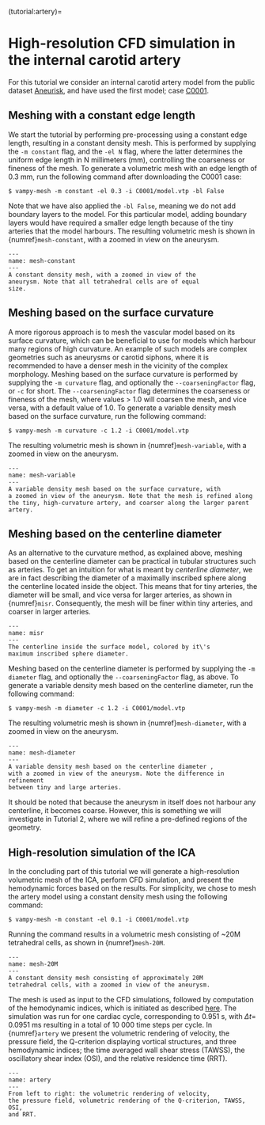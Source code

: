 (tutorial:artery)=

# High-resolution CFD simulation in the internal carotid artery

For this tutorial we consider an internal carotid artery model from the public dataset
[Aneurisk](http://ecm2.mathcs.emory.edu/aneuriskweb/index), and have used the first model; case
[C0001](https://github.com/hkjeldsberg/AneuriskDatabase/tree/master/models/C0001).

## Meshing with a constant edge length

We start the tutorial by performing pre-processing using a constant edge length, resulting in a constant density mesh.
This is performed by supplying the `-m constant` flag, and the `-el N` flag, where the latter determines the uniform
edge length in N millimeters (mm), controlling the coarseness or fineness of the mesh. To generate a volumetric mesh
with an edge length of 0.3 mm, run the following command after downloading the C0001 case:

``` console
$ vampy-mesh -m constant -el 0.3 -i C0001/model.vtp -bl False
```

Note that we have also applied the `-bl False`, meaning we do not add boundary layers to the model. For this particular
model, adding boundary layers would have required a smaller edge length because of the tiny arteries that the model
harbours. The resulting volumetric mesh is shown in {numref}`mesh-constant`, with a zoomed in view on the aneurysm.

```{figure} figures/constant_vol.png
---
name: mesh-constant
---
A constant density mesh, with a zoomed in view of the
aneurysm. Note that all tetrahedral cells are of equal
size.
```

## Meshing based on the surface curvature

A more rigorous approach is to mesh the vascular model based on its surface curvature, which can be beneficial to use
for models which harbour many regions of high curvature. An example of such models are complex geometries such as
aneurysms or carotid siphons, where it is recommended to have a denser mesh in the vicinity of the complex morphology.
Meshing based on the surface curvature is performed by supplying the `-m curvature` flag, and optionally the
`--coarseningFactor` flag, or `-c` for short. The `--coarseningFactor`
flag determines the coarseness or fineness of the mesh, where values \> 1.0 will coarsen the mesh, and vice versa, with
a default value of 1.0. To generate a variable density mesh based on the surface curvature, run the following command:

``` console
$ vampy-mesh -m curvature -c 1.2 -i C0001/model.vtp
```

The resulting volumetric mesh is shown in {numref}`mesh-variable`, with a zoomed in view on the aneurysm.

```{figure} figures/curvature_vol.png
---
name: mesh-variable
---
A variable density mesh based on the surface curvature, with
a zoomed in view of the aneurysm. Note that the mesh is refined along
the tiny, high-curvature artery, and coarser along the larger parent
artery.
```

## Meshing based on the centerline diameter

As an alternative to the curvature method, as explained above, meshing based on the centerline diameter can be practical
in tubular structures such as arteries. To get an intuition for what is meant by *centerline diameter*, we are in fact
describing the diameter of a maximally inscribed sphere along the centerline located inside the object. This means that
for tiny arteries, the diameter will be small, and vice versa for larger arteries, as shown in {numref}`misr`.
Consequently, the mesh will be finer within tiny arteries, and coarser in larger arteries.

```{figure} figures/misr.png
---
name: misr
---
The centerline inside the surface model, colored by it\'s
maximum inscribed sphere diameter.
```

Meshing based on the centerline diameter is performed by supplying the
`-m diameter` flag, and optionally the `--coarseningFactor` flag, as above. To generate a variable density mesh based on
the centerline diameter, run the following command:

``` console
$ vampy-mesh -m diameter -c 1.2 -i C0001/model.vtp
```

The resulting volumetric mesh is shown in {numref}`mesh-diameter`, with a zoomed in view on the aneurysm.

```{figure} figures/diameter_vol.png
---
name: mesh-diameter
---
A variable density mesh based on the centerline diameter ,
with a zoomed in view of the aneurysm. Note the difference in refinement
between tiny and large arteries.
```

It should be noted that because the aneurysm in itself does not harbour any centerline, it becomes coarse. However, this
is something we will investigate in Tutorial 2, where we will refine a pre-defined regions of the geometry.

## High-resolution simulation of the ICA

In the concluding part of this tutorial we will generate a high-resolution volumetric mesh of the ICA, perform CFD
simulation, and present the hemodynamic forces based on the results. For simplicity, we chose to mesh the artery model
using a constant density mesh using the following command:

``` console
$ vampy-mesh -m constant -el 0.1 -i C0001/model.vtp
```

Running the command results in a volumetric mesh consisting of \~20M tetrahedral cells, as shown in {numref}`mesh-20M`.

```{figure} figures/mesh_20M.png
---
name: mesh-20M
---
A constant density mesh consisting of approximately 20M
tetrahedral cells, with a zoomed in view of the aneurysm.
```

The mesh is used as input to the CFD simulations, followed by computation of the hemodynamic indices, which is initiated
as described
[here](overview:post). The simulation was run for one cardiac cycle, corresponding to 0.951 s, with $\Delta t =$ 0.0951
ms resulting in a total of 10 000 time steps per cycle. In {numref}`artery` we present the volumetric rendering of
velocity, the pressure field, the Q-criterion displaying vortical structures, and three hemodynamic indices; the time
averaged wall shear stress (TAWSS), the oscillatory shear index (OSI), and the relative residence time (RRT).

```{figure} figures/artery.png
---
name: artery
---
From left to right: the volumetric rendering of velocity,
the pressure field, volumetric rendering of the Q-criterion, TAWSS, OSI,
and RRT.
```
